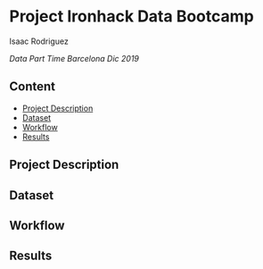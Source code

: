 #   Project Ironhack Data Bootcamp

Isaac Rodriguez

*Data Part Time Barcelona Dic 2019*


## Content
- [Project Description](#project)
- [Dataset](#dataset)
- [Workflow](#workflow)
- [Results](#results)

<a name="project"></a>

## Project Description


<a name="dataset"></a>

## Dataset



<a name="workflow"></a>

## Workflow


<a name="results"></a>

## Results






